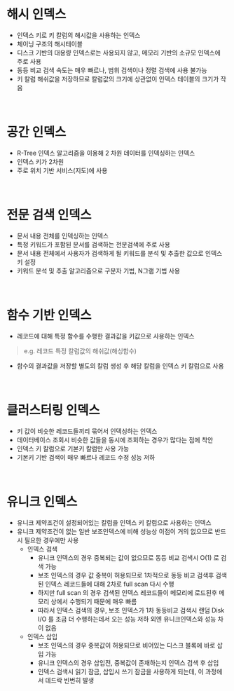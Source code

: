 # 해시 인덱스
* 인덱스 키로 키 칼럼의 해시값을 사용하는 인덱스
* 체이닝 구조의 해시테이블
* 디스크 기반의 대용량 인덱스로는 사용되지 않고, 메모리 기반의 소규모 인덱스에 주로 사용
* 동등 비교 검색 속도는 매우 빠르나, 범위 검색이나 정렬 검색에 사용 불가능
* 키 칼럼 해쉬값을 저장하므로 칼럼값의 크기에 상관없이 인덱스 테이블의 크기가 작음

<br>

# 공간 인덱스
* R-Tree 인덱스 알고리즘을 이용해 2 차원 데이터를 인덱싱하는 인덱스
* 인덱스 키가 2차원
* 주로 위치 기반 서비스(지도)에 사용

<br>

# 전문 검색 인덱스
* 문서 내용 전체를 인덱싱하는 인덱스
* 특정 키워드가 포함된 문서를 검색하는 전문검색에 주로 사용
* 문서 내용 전체에서 사용자가 검색하게 될 키워드를 분석 및 추출한 값으로 인덱스 키 설정
* 키워드 분석 및 추출 알고리즘으로 구분자 기법, N그램 기법 사용

<br>

# 함수 기반 인덱스
* 레코드에 대해 특정 함수를 수행한 결과값을 키값으로 사용하는 인덱스
> e.g. 레코드 특정 칼럼값의 해쉬값(해싱함수) 
* 함수의 결과값을 저장할 별도의 칼럼 생성 후 해당 칼럼을 인덱스 키 칼럼으로 사용

<br>

# 클러스터링 인덱스
* 키 값이 비슷한 레코드들끼리 묶어서 인덱싱하는 인덱스
* 데이터베이스 조회시 비슷한 값들을 동시에 조회하는 경우가 많다는 점에 착안
* 인덱스 키 칼럼으로 기본키 칼럼만 사용 가능
* 기본키 기반 검색이 매우 빠르나 레코드 수정 성능 저하 

<br>

# 유니크 인덱스
* 유니크 제약조건이 설정되어있는 칼럼을 인덱스 키 칼럼으로 사용하는 인덱스
* 유니크 제약조건이 없는 일반 보조인덱스에 비해 성능상 이점이 거의 없으므로 반드시 필요한 경우에만 사용
	* 인덱스 검색
		* 유니크 인덱스의 경우 중복되는 값이 없으므로 동등 비교 검색시 O(1) 로 검색 가능
		* 보조 인덱스의 경우 값 중복이 허용되므로 1차적으로 동등 비교 검색후 검색된 인덱스 레코드들에 대해 2차로 full scan 다시 수행
		* 하지만 full scan 의 경우 검색된 인덱스 레코드들이 메모리에 로드된후 메모리 상에서 수행되기 때문에 매우 빠름
		* 따라서 인덱스 검색의 경우, 보조 인덱스가 1차 동등비교 검색시 랜덤 Disk I/O 를 조금 더 수행하는데서 오는 성능 저하 외엔 유니크인덱스와 성능 차이 없음  
	* 인덱스 삽입
		* 보조 인덱스의 경우 중복값이 허용되므로 비어있는 디스크 블록에 바로 삽입 가능
		* 유니크 인덱스의 경우 삽입전, 중복값이 존재하는지 인덱스 검색 후 삽입
		* 인덱스 검색시 읽기 잠금, 삽입시 쓰기 잠금을 사용하게 되는데, 이 과정에서 데드락 빈번히 발생
